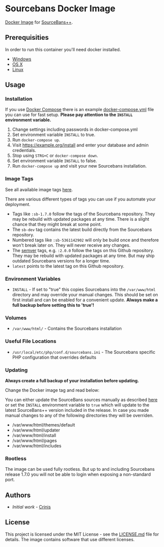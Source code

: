 # Sourcebans Docker Image

[Docker Image](https://hub.docker.com/r/crinis/sourcebans) for [SourceBans++](https://github.com/sbpp/sourcebans-pp/).

## Prerequisities

In order to run this container you'll need docker installed.

* [Windows](https://docs.docker.com/windows/started)
* [OS X](https://docs.docker.com/mac/started/)
* [Linux](https://docs.docker.com/linux/started/)

## Usage

### Installation

If you use [Docker Compose](https://docs.docker.com/compose/) there is an example [docker-compose.yml](docker-compose.yml) file you can use for fast setup. **Please pay attention to the `INSTALL` environment variable.**

1. Change settings including passwords in docker-compose.yml
2. Set environment variable `INSTALL` to true.
3. Run `docker-compose up`.
4. Visit https://example.org/install and enter your database and admin credentials.
5. Stop using `STRG+C` or `docker-compose down`.
6. Set environment variable `INSTALL` to false.
7. Run `docker-compose up` and visit your new Sourcebans installation.

### Image Tags

See all available image tags [here](https://hub.docker.com/r/crinis/sourcebans/tags). 

There are various different types of tags you can use if you automate your deployment.
- Tags like `:sb-1.7.0` follow the tags of the Sourcebans repository. They may be rebuild with updated packages at any time. There is a slight chance that they might break at some point.
- The `sb-dev` tag contains the latest build directly from the Sourcebans repository.
- Numbered tags like `:sb-5361142902` will only be build once and therefore won't break later on. They will never receive any changes.
- The [semver](https://semver.org/) tags, e.g. `:2.0.0` follow the tags on this Github repository. They may be rebuild with updated packages at any time. But may ship outdated Sourcebans versions for a longer time.
- `latest` points to the latest tag on this Github repository.

### Environment Variables

* `INSTALL` - If set to "true" this copies Sourcebans into the `/var/www/html` directory and may override your manual changes. This should be set on first install and can be enabled for a convenient update. **Always make a full backup before setting this to 'true'!**

### Volumes

* `/var/www/html/` - Contains the Sourcebans installation

### Useful File Locations

* `/usr/local/etc/php/conf.d/sourcebans.ini` - The Sourcebans specific PHP configuration that overrides defaults

### Updating

**Always create a full backup of your installation before updating.**

Change the Docker image tag and read below:

You can either update the SourceBans sources manually as described [here](https://sbpp.dev/docs/updating/) or set the `INSTALL` environment variable to `true` which will update to the latest SourceBans++ version included in the release. In case you made manual changes to any of the following directories they will be overriden.
- /var/www/html/themes/default
- /var/www/html/updater
- /var/www/html/install
- /var/www/html/pages
- /var/www/html/includes

### Rootless

The image can be used fully rootless. But up to and including Sourcebans release 1.7.0 you will not be able to login when exposing a non-standard port.

## Authors

* *Initial work* - [Crinis](https://github.com/crinis)

## License

This project is licensed under the MIT License - see the [LICENSE.md](LICENSE.md) file for details. The image contains software that use different licenses.
